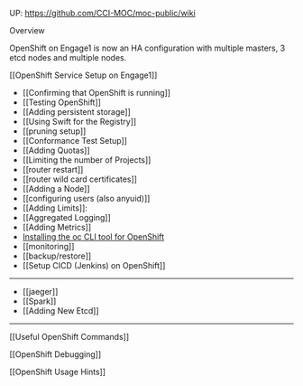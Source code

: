 UP: <https://github.com/CCI-MOC/moc-public/wiki>

Overview

OpenShift on Engage1 is now an HA configuration with multiple masters, 3 etcd nodes and multiple nodes.


[[OpenShift Service Setup on Engage1]]
* [[Confirming that OpenShift is running]]
* [[Testing OpenShift]]
* [[Adding persistent storage]]
* [[Using Swift for the Registry]]
* [[pruning setup]]
* [[Conformance Test Setup]]
* [[Adding Quotas]]
* [[Limiting the number of Projects]]
* [[router restart]]
* [[router wild card certificates]]
* [[Adding a Node]]
* [[configuring users (also anyuid)]]
* [[Adding Limits]]:
* [[Aggregated Logging]]
* [[Adding Metrics]]
* [Installing the oc CLI tool for OpenShift](https://github.com/CCI-MOC/moc-public/wiki/Installing-the-oc-CLI-tool-of-OpenShift)
* [[monitoring]]
* [[backup/restore]]
* [[Setup CICD (Jenkins) on OpenShift]]
----
* [[jaeger]]
* [[Spark]]
* [[Adding New Etcd]]

-----
[[Useful OpenShift Commands]]

[[OpenShift Debugging]]

[[OpenShift Usage Hints]]